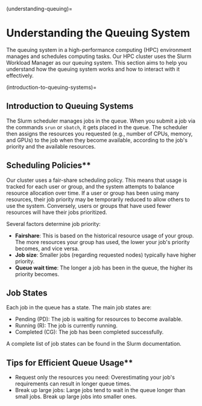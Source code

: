 (understanding-queuing)=
# Understanding the Queuing System

The queuing system in a high-performance computing (HPC) environment manages and schedules computing tasks. Our HPC cluster uses the Slurm Workload Manager as our queuing system. This section aims to help you understand how the queuing system works and how to interact with it effectively.

(introduction-to-queuing-systems)=
## Introduction to Queuing Systems

The Slurm scheduler manages jobs in the queue. When you submit a job via the commands `srun` or `sbatch`, it gets placed in the queue. The scheduler then assigns the resources you requested (e.g., number of CPUs, memory, and GPUs) to the job when they become available, according to the job's priority and the available resources.

## Scheduling Policies**

Our cluster uses a fair-share scheduling policy. This means that usage is tracked for each user or group, and the system attempts to balance resource allocation over time. If a user or group has been using many resources, their job priority may be temporarily reduced to allow others to use the system. Conversely, users or groups that have used fewer resources will have their jobs prioritized.

Several factors determine job priority:

- **Fairshare**: This is based on the historical resource usage of your group. The more resources your group has used, the lower your job's priority becomes, and vice versa.
- **Job size**: Smaller jobs (regarding requested nodes) typically have higher priority.
- **Queue wait time**: The longer a job has been in the queue, the higher its priority becomes.

## Job States

Each job in the queue has a state. The main job states are:

- Pending (PD): The job is waiting for resources to become available.
- Running (R): The job is currently running.
- Completed (CG): The job has been completed successfully.

A complete list of job states can be found in the Slurm documentation.

## Tips for Efficient Queue Usage**

- Request only the resources you need: Overestimating your job's requirements can result in longer queue times.
- Break up large jobs: Large jobs tend to wait in the queue longer than small jobs. Break up large jobs into smaller ones.
